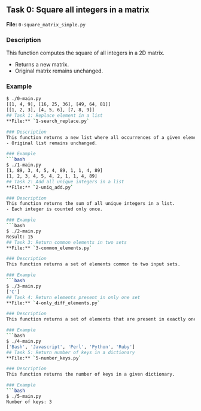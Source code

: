 ## Task 0: Square all integers in a matrix
**File:** `0-square_matrix_simple.py`

### Description
This function computes the square of all integers in a 2D matrix.  
- Returns a new matrix.  
- Original matrix remains unchanged.

### Example
```bash
$ ./0-main.py
[[1, 4, 9], [16, 25, 36], [49, 64, 81]]
[[1, 2, 3], [4, 5, 6], [7, 8, 9]]
## Task 1: Replace element in a list
**File:** `1-search_replace.py`

### Description
This function returns a new list where all occurrences of a given element are replaced with another element.  
- Original list remains unchanged.

### Example
```bash
$ ./1-main.py
[1, 89, 3, 4, 5, 4, 89, 1, 1, 4, 89]
[1, 2, 3, 4, 5, 4, 2, 1, 1, 4, 89]
## Task 2: Add all unique integers in a list
**File:** `2-uniq_add.py`

### Description
This function returns the sum of all unique integers in a list.  
- Each integer is counted only once.

### Example
```bash
$ ./2-main.py
Result: 15
## Task 3: Return common elements in two sets
**File:** `3-common_elements.py`

### Description
This function returns a set of elements common to two input sets.

### Example
```bash
$ ./3-main.py
['C']
## Task 4: Return elements present in only one set
**File:** `4-only_diff_elements.py`

### Description
This function returns a set of elements that are present in exactly one of the two input sets.

### Example
```bash
$ ./4-main.py
['Bash', 'Javascript', 'Perl', 'Python', 'Ruby']
## Task 5: Return number of keys in a dictionary
**File:** `5-number_keys.py`

### Description
This function returns the number of keys in a given dictionary.

### Example
```bash
$ ./5-main.py
Number of keys: 3

